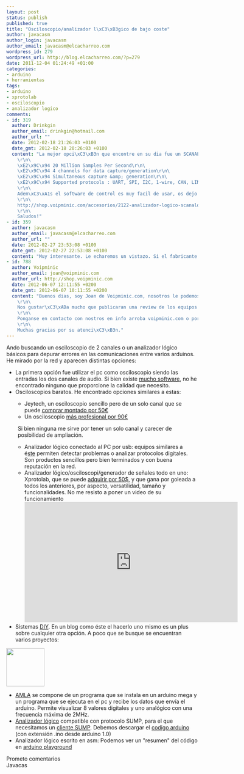 ```yaml
--- 
layout: post
status: publish
published: true
title: "Osciloscopio/analizador l\xC3\xB3gico de bajo coste"
author: javacasm
author_login: javacasm
author_email: javacasm@elcacharreo.com
wordpress_id: 279
wordpress_url: http://blog.elcacharreo.com/?p=279
date: 2011-12-04 01:24:49 +01:00
categories: 
- arduino
- herramientas
tags: 
- arduino
- xprotolab
- osciloscopio
- analizador logico
comments: 
- id: 319
  author: Drinkgin
  author_email: drinkgin@hotmail.com
  author_url: ""
  date: 2012-02-18 21:26:03 +0100
  date_gmt: 2012-02-18 20:26:03 +0100
  content: "La mejor opci\xC3\xB3n que encontre en su dia fue un SCANALOGIC2 de IKALOGIC:\r\n\
    \r\n\
    \xE2\x9C\x94 20 Million Samples Per Second\r\n\
    \xE2\x9C\x94 4 channels for data capture/generation\r\n\
    \xE2\x9C\x94 Simultaneous capture &amp; generation\r\n\
    \xE2\x9C\x94 Supported protocols : UART, SPI, I2C, 1-wire, CAN, LIN 1.x &amp; LIN2.x, Maple bus\r\n\
    \r\n\
    Adem\xC3\xA1s el software de control es muy facil de usar, os dejo el enlace:\r\n\
    \r\n\
    http://shop.voipminic.com/accesorios/2122-analizador-logico-scanalogic-2.html\r\n\
    \r\n\
    Saludos!"
- id: 359
  author: javacasm
  author_email: javacasm@elcacharreo.com
  author_url: ""
  date: 2012-02-27 23:53:08 +0100
  date_gmt: 2012-02-27 22:53:08 +0100
  content: "Muy interesante. Le echaremos un vistazo. Si el fabricante o alg\xC3\xBAn distribuidor tiene a bien enviarnos un equipo con mucho gusto lo probaremos y comentaremos aqu\xC3\xAD nuestras impresiones."
- id: 788
  author: Voipminic
  author_email: joan@voipminic.com
  author_url: http://shop.voipminic.com
  date: 2012-06-07 12:11:55 +0200
  date_gmt: 2012-06-07 10:11:55 +0200
  content: "Buenos dias, soy Joan de Voipminic.com, nosotros le podemos enviar un equipo para que puedan realizar las pruebas que quieran.\r\n\
    \r\n\
    Nos gustar\xC3\xADa mucho que publicaran una review de los equipos que distribuimos.\r\n\
    \r\n\
    Ponganse en contacto con nostros en info arroba voipminic.com o por telefono 971 57 49 69.\r\n\
    \r\n\
    Muchas gracias por su atenci\xC3\xB3n."
---
```

Ando buscando un osciloscopio de 2 canales o un analizador lógico básicos para depurar errores en las comunicaciones entre varios arduinos. He mirado por la red y aparecen distintas opciones:
<ul>
	<li>La primera opción fue utilizar el pc como osciloscopio siendo las entradas los dos canales de audio. Si bien existe <a href="http://www.dxzone.com/catalog/Software/Oscilloscope/">mucho software</a>, no he encontrado ninguno que proporcione la calidad que necesito.</li>
	<li>Osciloscopios baratos. He encontrado opciones similares a estas:</li>
</ul>
<ol>
<ul>
	<li>Jeytech, un osciloscopio sencillo pero de un solo canal que se puede <a href="http://www.bricogeek.com/shop/herramientas-de-prototipado/169-osciloscopio-jyetech.html">comprar montado por 50€</a></li>
	<li>Un osciloscopio <a href="http://www.bricogeek.com/shop/herramientas-de-prototipado/360-osciloscopio-dso-nano-v2.html">más profesional por 90€</a></li>
</ul>
</ol>
<p style="padding-left: 30px;">Si bien ninguna me sirve por tener un solo canal y carecer de posibilidad de ampliación.</p>

<ul>
<ul>
	<li>Analizador lógico conectado al PC por usb: equipos similares a é<a href="http://www.sparkfun.com/products/8938">ste</a> permiten detectar problemas o analizar protocolos digitales. Son productos sencillos pero bien terminados y con buena reputación en la red.</li>
	<li>Analizador lógico/osciloscopi/generador de señales todo en uno: Xprotolab, que se puede <a href="http://www.saelig.com/product/PSHA026.htm">adquirir por 50$</a>, y que gana por goleada a todos los anteriores, por aspecto, versatilidad, tamaño y funcionalidades. No me resisto a poner un video de su funcionamiento
<iframe src="http://www.youtube.com/embed/dzQVHjQFqOc" frameborder="0" width="560" height="315"></iframe></li>
</ul>
	<li>Sistemas <a href="http://en.wikipedia.org/wiki/Do_it_yourself">DIY</a>. En un blog como éste el hacerlo uno mismo es un plus sobre cualquier otra opción. A poco que se busque se encuentran varios proyectos:</li>
</ul>
<a href="http://www.soasystem.com/eng/amla/amla1.png" target="_blank"><img class="alignleft" src="http://www.soasystem.com/eng/amla/amla1.png" alt="" height="100" /></a>
<ul>
	<li><a href="http://www.soasystem.com/eng/amla/">AMLA</a> se compone de un programa que se instala en un arduino mega y un programa que se ejecuta en el pc y recibe los datos que envía el arduino. Permite visualizar 8 valores digitales y uno analógico con una frecuencia máxima de 2MHz.</li>
	<li><a href="http://arduino.cc/forum/index.php?topic=52881.0" target="_blank">Analizador lógico</a> compatible con protocolo SUMP, para el que necesitamos un <a href="http://www.lxtreme.nl/ols/" target="_blank">cliente SUMP</a>. Debemos descargar el <a href="https://github.com/gillham/logic_analyzer" target="_blank">codigo arduino</a> (con extensión .ino desde arduino 1.0)</li>
	<li>
<div>Analizador lógico escrito en asm: Podemos ver un "resumen" del código en <a href="http://www.arduino.cc/playground/Main/LogicAnalyzer" target="_blank">arduino playground</a></div></li>
</ul>
<div>Prometo comentarios</div>
Javacas

